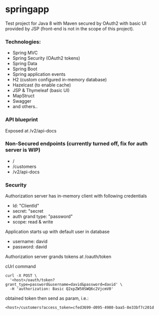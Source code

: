 # springapp
Test project for Java 8 with Maven secured by OAuth2 with basic UI provided by JSP (front-end is not in the scope of this project).

### Technologies:
- Spring MVC 
- Spring Security (OAuth2 tokens)
- Spring Data
- Spring Boot
- Spring application events
- H2 (custom configured in-memory database)
- Hazelcast (to enable cache)
- JSP & Thymeleaf (basic UI)
- MapStruct
- Swagger
- and others..

### API blueprint
Exposed at /v2/api-docs

### Non-Secured endpoints (currently turned off, fix for auth server is WIP)
- /
- /customers
- /v2/api-docs

### Security
Authorization server has in-memory client with following credentials
- Id: "ClientId"
- secret: "secret
- auth grand type: "password"
- scope: read & write

Application starts up with default user in database
- username: david
- password: david

Authorization server grands tokens at /oauth/token

cUrl command
```
curl -X POST \
  '<host>/oauth/token?grant_type=password&username=david&password=david' \
  -H 'authorization: Basic Q2xpZW50SWQ6c2VjcmV0'
```
obtained token then send as param, i.e.:
```
<host>/customers?access_token=cfed3699-d095-4980-baa5-8e33bf7c201d
```

